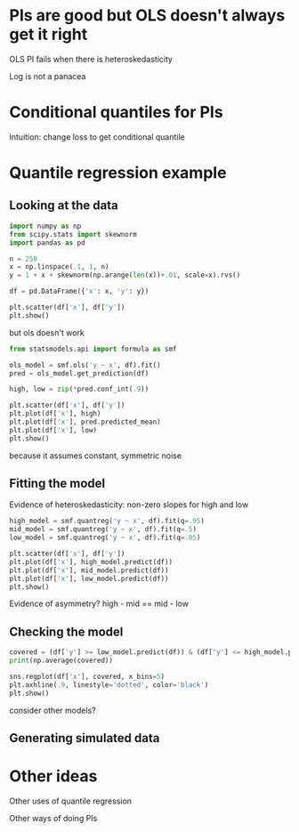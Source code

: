 # PIs are good but OLS doesn't always get it right

OLS PI fails when there is heteroskedasticity

Log is not a panacea

# Conditional quantiles for PIs

Intuition: change loss to get conditional quantile

# Quantile regression example

## Looking at the data

```python
import numpy as np
from scipy.stats import skewnorm
import pandas as pd

n = 250
x = np.linspace(.1, 1, n)
y = 1 + x + skewnorm(np.arange(len(x))+.01, scale=x).rvs()

df = pd.DataFrame({'x': x, 'y': y})

plt.scatter(df['x'], df['y'])
plt.show()
```

but ols doesn't work

```python
from statsmodels.api import formula as smf

ols_model = smf.ols('y ~ x', df).fit()
pred = ols_model.get_prediction(df)

high, low = zip(*pred.conf_int(.9))

plt.scatter(df['x'], df['y'])
plt.plot(df['x'], high)
plt.plot(df['x'], pred.predicted_mean)
plt.plot(df['x'], low)
plt.show()
```

because it assumes constant, symmetric noise

## Fitting the model

Evidence of heteroskedasticity: non-zero slopes for high and low

```python
high_model = smf.quantreg('y ~ x', df).fit(q=.95)
mid_model = smf.quantreg('y ~ x', df).fit(q=.5)
low_model = smf.quantreg('y ~ x', df).fit(q=.05)

plt.scatter(df['x'], df['y'])
plt.plot(df['x'], high_model.predict(df))
plt.plot(df['x'], mid_model.predict(df))
plt.plot(df['x'], low_model.predict(df))
plt.show()
```

Evidence of asymmetry? high - mid == mid - low

## Checking the model

```python
covered = (df['y'] >= low_model.predict(df)) & (df['y'] <= high_model.predict(df))
print(np.average(covered))

sns.regplot(df['x'], covered, x_bins=5)
plt.axhline(.9, linestyle='dotted', color='black')
plt.show()
```

consider other models?

## Generating simulated data

# Other ideas

Other uses of quantile regression

Other ways of doing PIs
